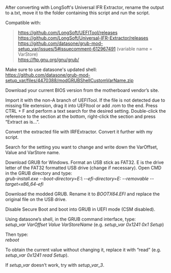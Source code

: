 After converting with LongSoft's Universal IFR Extractor, rename the output to a.txt, move it to the folder containing this script and run the script.

Compatible with:
> https://github.com/LongSoft/UEFITool/releases  
> https://github.com/LongSoft/Universal-IFR-Extractor/releases  
> https://github.com/datasone/grub-mod-setup_var/issues/5#issuecomment-612967491 (variable name = VarStore)  
> https://ftp.gnu.org/gnu/grub/  

Make sure to use datasone's updated shell: https://github.com/datasone/grub-mod-setup_var/files/4470388/modGRUBShellCustomVarName.zip

Download your current BIOS version from the motherboard vendor’s site.

Import it with the non-A branch of UEFITool. If the file is not detected due to missing file extension, drag it into UEFItool or add .rom to the end. Press CTRL + F and perform a text search for the desired setting. Double-click the reference to the section at the bottom, right-click the section and press “Extract as is...”.

Convert the extracted file with IRFExtractor. Convert it further with my script.

Search for the setting you want to change and write down the VarOffset, Value and VarStore name.

Download GRUB for Windows. Format an USB stick as FAT32. E is the drive letter of the FAT32 formatted USB drive (change if necessary). Open CMD in the GRUB directory and type:  
*grub-install.exe --boot-directory=E:\ --efi-directory=E: --removable --target=x86_64-efi*

Download the modded GRUB. Rename it to *BOOTX64.EFI* and replace the original file on the USB drive.

Disable Secure Boot and boot into GRUB in UEFI mode (CSM disabled).

Using datasone’s shell, in the GRUB command interface, type:  
*setup_var VarOffset Value VarStoreName* (e.g. *setup_var 0x1241 0x1 Setup*)

Then type:  
*reboot*

To obtain the current value without changing it, replace it with “read” (e.g. *setup_var 0x1241 read Setup*).

If *setup_var* doesn’t work, try with *setup_var_3*.